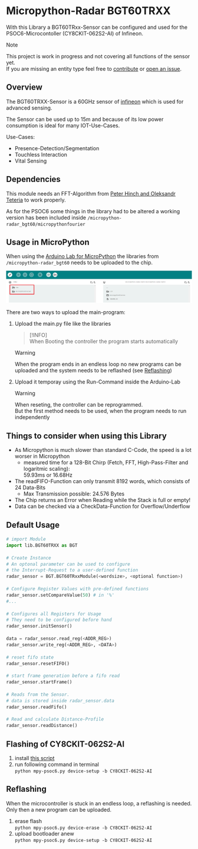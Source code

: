 # Micropython-Radar BGT60TRXX
With this Library a BGT60TRxx-Sensor can be configured
and used for the PSOC6-Microcontoller (CY8CKIT-062S2-AI) of Infineon.  

> [!NOTE]  
> This project is work in progress and not covering all functions
of the sensor yet.   
> If you are missing an entity type feel free to [contribute](https://github.com/Infineon/micropython-radar-bgt60/fork) or [open an issue](https://github.com/Infineon/micropython-radar-bgt60/issues).

## Overview
The BGT60TRXX-Sensor is a 60GHz sensor of [infineon](https://www.infineon.com/cms/en/product/sensor/radar-sensors/radar-sensors-for-iot/60ghz-radar/)
which is used for advanced sensing.

The Sensor can be used up to 15m and because of its low power consumption
is ideal for many IOT-Use-Cases.

Use-Cases:
 - Presence-Detection/Segmentation
 - Touchless Interaction
 - Vital Sensing

## Dependencies
This module needs an FFT-Algorithm from [Peter Hinch and Oleksandr Teteria](https://github.com/peterhinch/micropython-fourier) to work properly.  

As for the PSOC6 some things in the library had to be altered a working version
has been included inside ```/micropython-radar_bgt60/micropythonfourier```

## Usage in MicroPython
When using the [Arduino Lab for MicroPython](https://labs.arduino.cc/en/labs/micropython) the libraries from ```/micropython-radar_bgt60``` needs to
be uploaded to the chip.

![Copying Libs to Board](html/CopyingLibs.png)

There are two ways to upload the main-program:
1) Upload the main.py file like the libraries
    > [!INFO]  
    > When Booting the controller the program starts automatically
    
    > [!WARNING]  
    > When the program ends in an endless loop no new programs can be uploaded
    > and the system needs to be reflashed (see [Reflashing](./README.md#Reflashing))
2) Upload it temporay using the Run-Command inside the Arduino-Lab
    > [!WARNING]  
    > When reseting, the controller can be reprogrammed.  
    > But the first method needs to be used, when the program needs to
    > run independently

## Things to consider when using this Library
- As Micropython is much slower than standard C-Code, the speed is a lot worser in Micropython
    - measured time for a 128-Bit Chirp (Fetch, FFT, High-Pass-Filter and logaritmic scaling):  
        59.93ms or 16.68Hz  
- The readFIFO-Function can only transmit 8192 words,
which consists of 24 Data-Bits
    - Max Transmission possible: 24.576 Bytes
- The Chip returns an Error when Reading while the Stack is full or empty!
- Data can be checked via a CheckData-Function for Overflow/Underflow

## Default Usage
```python
# import Module
import lib.BGT60TRXX as BGT

# Create Instance
# An optonal parameter can be used to configure
# the Interrupt-Request to a user-defined function
radar_sensor = BGT.BGT60TRxxModule(<wordsize>, <optional function>)

# Configure Register Values with pre-defined functions
radar_sensor.setCompareValue(50) # in '%'
#...

# Configures all Registers for Usage
# They need to be configured before hand
radar_sensor.initSensor()

data = radar_sensor.read_reg(<ADDR_REG>)
radar_sensor.write_reg(<ADDR_REG>, <DATA>)

# reset fifo state
radar_sensor.resetFIFO()

# start frame generation before a fifo read
radar_sensor.startFrame()

# Reads from the Sensor.
# data is stored inside radar_sensor.data
radar_sensor.readFifo()

# Read and calculate Distance-Profile
radar_sensor.readDistance()
```

## Flashing of CY8CKIT-062S2-AI 
1) install [this script](https://raw.githubusercontent.com/infineon/micropython/ports-psoc6-main/tools/psoc6/mpy-psoc6.py)
2) run following command in terminal  
```python mpy-psoc6.py device-setup -b CY8CKIT-062S2-AI```

## Reflashing
When the microcontroller is stuck in an endless loop,
a reflashing is needed.  
Only then a new program can be uploaded.

1) erase flash  
```python mpy-psoc6.py device-erase -b CY8CKIT-062S2-AI```
2) upload bootloader anew  
```python mpy-psoc6.py device-setup -b CY8CKIT-062S2-AI```